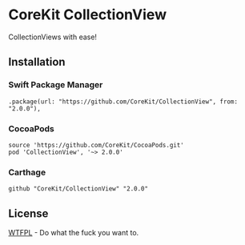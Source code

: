 # CoreKit CollectionView

CollectionViews with ease!



## Installation


### Swift Package Manager

```
.package(url: "https://github.com/CoreKit/CollectionView", from: "2.0.0"),
```


### CocoaPods

```
source 'https://github.com/CoreKit/CocoaPods.git'
pod 'CollectionView', '~> 2.0.0'
```



### Carthage

```
github "CoreKit/CollectionView" "2.0.0"
```



## License

[WTFPL](LICENSE) - Do what the fuck you want to.
